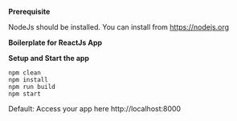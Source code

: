 **Prerequisite**

NodeJs should be installed. You can install from https://nodejs.org

**Boilerplate for ReactJs App**

**Setup and Start the app**
```Shell
npm clean
npm install
npm run build
npm start
```
Default: Access your app here http://localhost:8000
